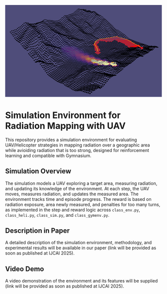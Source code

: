 ![Radiation Scenario](radiation_szenario.png)

# Simulation Environment for Radiation Mapping with UAV

This repository provides a simulation environment for evaluating UAV/Helicopter strategies in mapping radiation over a geographic area while avioiding radiation that is too strong, designed for reinforcement learning and compatible with Gymnasium.

## Simulation Overview

The simulation models a UAV exploring a target area, measuring radiation, and updating its knowledge of the environment. At each step, the UAV moves, measures radiation, and updates the measured area. The environment tracks time and episode progress. The reward is based on radiation exposure, area newly measured, and penalties for too many turns, as implemented in the step and reward logic across `class_env.py`, `class_heli.py`, `class_sim.py`, and `class_gymenv.py`.

## Description in Paper

A detailed description of the simulation environment, methodology, and experimental results will be available in our paper (link will be provided as soon as published at IJCAI 2025).

## Video Demo

A video demonstration of the environment and its features will be supplied (link will be provided as soon as published at IJCAI 2025).
